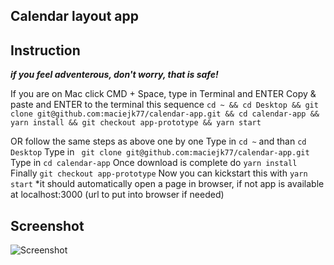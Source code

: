 ## Calendar layout app

## Instruction

***if you feel adventerous, don't worry, that is safe!***

If you are on Mac click CMD + Space, type in Terminal and ENTER
Copy & paste and ENTER to the terminal this sequence
```cd ~ && cd Desktop && git clone git@github.com:maciejk77/calendar-app.git && cd calendar-app && yarn install && git checkout app-prototype && yarn start```

OR follow the same steps as above one by one
Type in ```cd ~``` and than ```cd Desktop```
Type in ``` git clone git@github.com:maciejk77/calendar-app.git```
Type in ```cd calendar-app```
Once download is complete do ```yarn install```
Finally ```git checkout app-prototype```
Now you can kickstart this with ```yarn start```
*it should automatically open a page in browser, if not app is available at localhost:3000 (url to put into browser if needed)

## Screenshot
![Screenshot](public/screenshot.png)